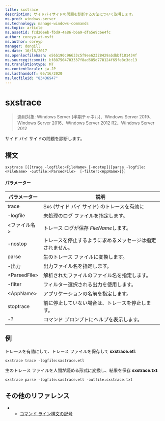```yaml
---
title: sxstrace
description: サイドバイサイドの問題を診断する方法について説明します。
ms.prod: windows-server
ms.technology: manage-windows-commands
ms.topic: article
ms.assetid: fcd26eeb-fbd9-4a86-b6a9-dfa5e9c6e4fc
author: coreyp-at-msft
ms.author: coreyp
manager: dongill
ms.date: 10/16/2017
ms.openlocfilehash: e56b190c96633c5f9ee62328429abdbbf181434f
ms.sourcegitcommit: bf887504703337f8ad685d778124f65fe8c3dc13
ms.translationtype: MT
ms.contentlocale: ja-JP
ms.lasthandoff: 05/16/2020
ms.locfileid: "83436947"
---
```

# <a name="sxstrace"></a>sxstrace

> 適用対象: Windows Server (半期チャネル)、Windows Server 2019、Windows Server 2016、Windows Server 2012 R2、Windows Server 2012

サイド バイ サイドの問題を診断します。

## <a name="syntax"></a>構文
```
sxstrace [{[trace -logfile:<FileName> [-nostop]|[parse -logfile:<FileName> -outfile:<ParsedFile>  [-filter:<AppName>]}]
```

#### <a name="parameters"></a>パラメーター
|パラメーター|説明|
|-------|--------|
|trace|Sxs (サイド バイ サイド) のトレースを有効に|
|-logfile|未処理のログ ファイルを指定します。|
|\<ファイル名>|トレース ログが保存 *FileName*します。|
|-nostop|トレースを停止するように求めるメッセージは指定されません。|
|parse|生のトレース ファイルに変換します。|
|-出力|出力ファイル名を指定します。|
|\<ParsedFile>|解析されたファイルのファイル名を指定します。|
|-filter|フィルター選択される出力を使用します。|
|\<AppName>|アプリケーションの名前を指定します。|
|stoptrace|前に停止していない場合は、トレースを停止します。|
|-?|コマンド プロンプトにヘルプを表示します。|

## <a name="examples"></a>例
トレースを有効にして、トレース ファイルを保存して **sxstrace.etl**:
```
sxstrace trace -logfile:sxstrace.etl
```
生のトレース ファイルを人間が読める形式に変換し、結果を保存 **sxstrace.txt**:
```
sxstrace parse -logfile:sxstrace.etl -outfile:sxstrace.txt
```

## <a name="additional-references"></a>その他のリファレンス
-   - [コマンド ライン構文の記号](command-line-syntax-key.md)

